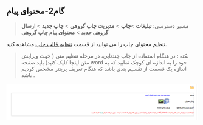 ﻿## گام2-محتوای پیام

> مسیر دسترسی:  **تبلیغات** >**چاپ** > **مدیریت چاپ گروهی** > **چاپ جدید** > **ارسال گروهی جدید** > **محتوای پیام چاپ گروهی**

تنظیم محتوای چاپ را می توانید از قسمت [تنظیم قالب چاپ](https://github.com/1stco/PayamGostarDocs/blob/master/help%202.5.4/Settings/Personalization-crm/Overview/General-information/Set%20the-print-template/Set%20the-print-template.md)   مشاهده کنید.

> نکته : در هنگام استفاده از چاپ چندتایی، در مرحله تنظیم متن ( جهت ویرایش متن اینجا کلیک کنید) باید صفحه word  خود را به اندازه ای کوچک نمایید که به اندازه یک قسمت از تقسیم بندی باشد که هنگام تعریف پرینتر مشخص کردیم باشد .

![](advertising-sendingprint-secondstep.png)

